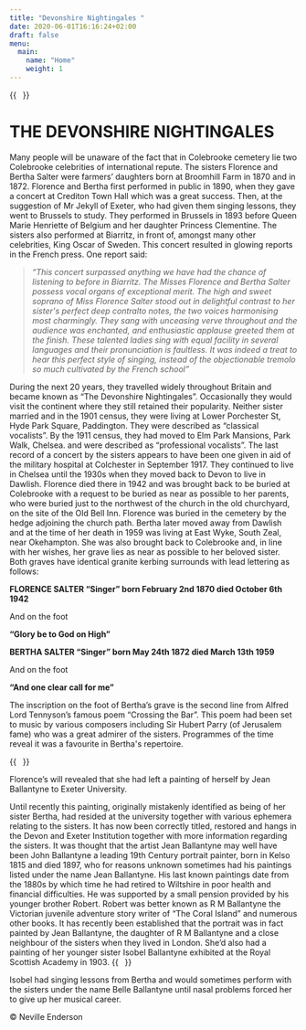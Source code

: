 ```yaml
---
title: "Devonshire Nightingales "
date: 2020-06-01T16:16:24+02:00
draft: false
menu:
  main:
    name: "Home"
    weight: 1
---
```


{{<image float="right" width="11em" frame="true" caption="Portrait of the Salter Sisters" src="img/salter-sisters01.jpg" >}}

THE DEVONSHIRE NIGHTINGALES 
============================

Many people will be unaware of the fact that in Colebrooke cemetery lie
two Colebrooke celebrities of international repute. The sisters Florence
and Bertha Salter were farmers’ daughters born at Broomhill Farm in 1870
and in 1872. Florence and Bertha first performed in public in 1890, when
they gave a concert at Crediton Town Hall which was a great success.
Then, at the suggestion of Mr Jekyll of Exeter, who had given them
singing lessons, they went to Brussels to study. They performed in
Brussels in 1893 before Queen Marie Henriette of Belgium and her
daughter Princess Clementine. The sisters also performed at Biarritz, in
front of, amongst many other celebrities, King Oscar of Sweden. This
concert resulted in glowing reports in the French press. One report
said:

>*“This concert surpassed anything we have had the chance of listening to
before in Biarritz. The Misses Florence and Bertha Salter possess vocal
organs of exceptional merit. The high and sweet soprano of Miss Florence
Salter stood out in delightful contrast to her sister's perfect deep
contralto notes, the two voices harmonising most charmingly. They sang
with unceasing verve throughout and the audience was enchanted, and
enthusiastic applause greeted them at the finish. These talented ladies
sing with equal facility in several languages and their pronunciation is
faultless. It was indeed a treat to hear this perfect style of singing,
instead of the objectionable tremolo so much cultivated by the French
school”*


During the next 20 years, they travelled widely throughout Britain and
became known as “The Devonshire Nightingales”. Occasionally they would
visit the continent where they still retained their popularity. Neither
sister married and in the 1901 census, they were living at Lower
Porchester St, Hyde Park Square, Paddington. They were described as
“classical vocalists”. By the 1911 census, they had moved to Elm Park
Mansions, Park Walk, Chelsea. and were described as “professional
vocalists”.
The last record of a concert by the sisters appears to have been one
given in aid of the military hospital at Colchester in September 1917.
They continued to live in Chelsea until the 1930s when they moved back
to Devon to live in Dawlish. Florence died there in 1942 and was brought
back to be buried at Colebrooke with a request to be buried as near as
possible to her parents, who were buried just to the northwest of the
church in the old churchyard, on the site of the Old Bell Inn. Florence
was buried in the cemetery by the hedge adjoining the church path.
Bertha later moved away from Dawlish and at the time of her death in
1959 was living at East Wyke, South Zeal, near Okehampton. She was also
brought back to Colebrooke and, in line with her wishes, her grave lies
as near as possible to her beloved sister. Both graves have identical
granite kerbing surrounds with lead lettering as follows:

**FLORENCE SALTER “Singer” born February 2nd 1870 died October 6th 1942**

And on the foot

**“Glory be to God on High”**

**BERTHA SALTER “Singer” born May 24th 1872 died March 13th 1959**

And on the foot

**“And one clear call for me”**


The inscription on the foot of Bertha’s grave is the second line from
Alfred Lord Tennyson’s famous poem “Crossing the Bar”. This poem had
been set to music by various composers including Sir Hubert Parry (of
Jerusalem fame) who was a great admirer of the sisters. Programmes of
the time reveal it was a favourite in Bertha's repertoire.

{{<image float="right" width="11em" frame="true" caption="Painting of Florence Salter by Jean Ballantyne" src="img/florence-salter-painting-1890.jpg" >}}


Florence’s will revealed that she had left a painting of herself by Jean Ballantyne to Exeter University.

Until recently this painting, originally mistakenly identified as being of her sister Bertha, had resided at the university together with various ephemera relating to the sisters. It has now been correctly titled, restored and hangs in the Devon and Exeter Institution together with more information regarding the sisters. It was thought that the artist Jean Ballantyne may well have been John Ballantyne a leading 19th Century portrait painter, born in Kelso 1815 and died 1897, who for reasons unknown sometimes had his paintings listed under the name Jean Ballantyne. His last known paintings date from the 1880s by which time he had retired to Wiltshire in poor health and financial difficulties. He was supported by a small pension provided by his younger brother Robert. Robert was better known as R M Ballantyne the Victorian juvenile adventure story writer of “The Coral Island” and numerous other books. It has recently been established that the portrait was in fact painted by Jean Ballantyne, the daughter of R M Ballantyne and a close neighbour of the sisters when they lived in London. She’d also had a painting of her younger sister Isobel Ballantyne exhibited at the Royal Scottish Academy in 1903. 
{{<image float="right" width="11em" frame="true" caption="Bertha Salter" src="img/bertha-salter.jpg" >}}

Isobel had singing lessons from Bertha and would sometimes perform with the sisters under the name Belle Ballantyne until nasal problems forced her to give up her musical career.


© Neville Enderson
